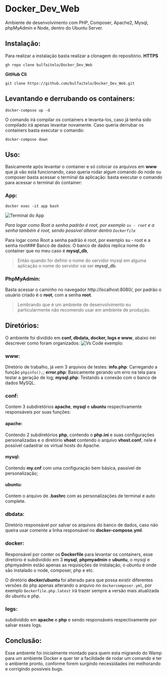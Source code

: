 # Docker_Dev_Web

Ambiente de desenvolvimento com PHP, Composer, Apache2, Mysql, phpMyAdmin e Node, dentro do Ubuntu Server. 


## Instalação:
Para realizar a instalação basta realizar a clonagem do repositório.
**HTTPS**

    gh repo clone bulfaitelo/Docker_Dev_Web

**GitHub Cli** 

    git clone https://github.com/bulfaitelo/Docker_Dev_Web.git

## Levantando e derrubando os containers:

    docker-compose up -d

O comando irá compilar os containers e levanta-los, caso já tenha sido compilado irá apenas levantar novamente.
Caso queria derrubar os containers basta executar o comando:

    docker-compose down

## Uso:
Basicamente após levantar o container e só colocar os arquivos em **www** que já vão está funcionando, caso queria rodar algum comando do node ou composer basta acessar o terminal da aplicação: 
basta executar o comando para acessar o terminal do container:

### App:

    docker exec -it app bash

![Terminal do App](https://i.imgur.com/iGl1Out.png)

*Para logar como Root a senha padrão é root, por exemplo `su - root` e a senha também é root, sendo possível alterar dentro `Dockerfile`*

Para logar como Root a senha padrão é root, por exemplo su - root e a senha root### Banco de dados:
O banco de dados replica nome do container que no meu caso é **mysql_db**,

> Então quando for definir o nome do servidor mysql em alguma aplicação
> o nome do servidor vai ser **mysql_db**.

### PhpMyAdmin:
Basta acessar o caminho no navegador http://localhost:8080/, por padrão o usuário criado é o **root**, com a senha **root**. 

> Lembrando que é um ambiente de desenvolvimento eu particularmente não
> recomendo usar em ambiente de produção.

## Diretórios:
O ambiente foi dividido em **conf, dbdata, docker, logs e www**, abaixo irei descrever como foram organizados:
![Vs Code exemplo: ](https://i.imgur.com/eTZN8py.png)

### www:
Diretório de trabalho, já vem 3 arquivos de testes:
**info.php**: Carregando a função `phpinfo();`;
**error.php**: Basicamente gerando um erro na tela para testar a geração de log;
**mysql.php**: Testando a conexão com o banco de dados MySQL. 

### conf: 
Contem 3 subdiretórios **apache**, **mysql** e **ubuntu** respectivamente responsáveis por suas funções: 
#### apache:
Contendo 2 subdiretórios **php**, contendo o **php.ini** e suas configurações personalizadas e o diretório **vhost** contendo o arquivo **vhost.conf**, nele é possível cadastrar os virtual hosts do Apache. 

#### mysql:
Contendo **my.cnf** com uma configuração bem básica, passível de personalização; 

#### ubuntu:
Contem o arquivo de **.bashrc** com as personalizações de terminal e auto complete. 

### dbdata:
Diretório responsável por salvar os arquivos do banco de dados, caso não queira usar comente a linha responsável no **docker-compose.yml**.

### docker:
Responsável por conter os **Dockerfile** para levantar os containers, esse diretório é subdividido em 3 **mysql**, **phpmyadmin** e **ubuntu**, o mysql e phpmyadmin estão apenas as requisições de instalação, o ubuntu é onde são instalado o node, composer, php e etc.

O diretório **docker/ubuntu** foi alterado para que possa existir diferentes versões do php apenas alterando o arquivo no `dockercomposer.yml`, por exemplo `Dockerfile.php.latest` irá trazer sempre a versão mais atualizada do ubuntu e php. 

### logs:
subdividido em **apache** e **php** e sendo responsáveis respectivamente por salvar esses logs. 

## Conclusão:
Esse ambiente foi inicialmente montado para quem esta migrando do Wamp para um ambiente Docker e quer ter a facilidade de rodar um comando e ter o ambiente pronto, conforme forem surgindo necessidades irei melhorando e corrigindo possíveis bugs.
